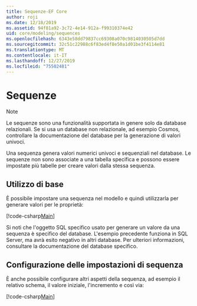 ```yaml
---
title: Sequenze-EF Core
author: roji
ms.date: 12/18/2019
ms.assetid: 94f81a92-3c72-4e14-912a-f99310374e42
uid: core/modeling/sequences
ms.openlocfilehash: 6343e58dd79837cc69308a070c9814030505d7dd
ms.sourcegitcommit: 32c51c22988c6f83ed4f8e50a1d01be3f4114e81
ms.translationtype: MT
ms.contentlocale: it-IT
ms.lasthandoff: 12/27/2019
ms.locfileid: "75502481"
---
```

# <a name="sequences"></a>Sequenze

> [!NOTE]  
> Le sequenze sono una funzionalità supportata in genere solo da database relazionali. Se si usa un database non relazionale, ad esempio Cosmos, controllare la documentazione del database per la generazione di valori univoci.

Una sequenza genera valori numerici univoci e sequenziali nel database. Le sequenze non sono associate a una tabella specifica e possono essere impostate più tabelle per creare valori dalla stessa sequenza.

## <a name="basic-usage"></a>Utilizzo di base

È possibile impostare una sequenza nel modello e quindi utilizzarla per generare valori per le proprietà:

[!code-csharp[Main](../../../samples/core/Modeling/FluentAPI/Sequence.cs?name=Sequence&highlight=3,7)]

Si noti che l'oggetto SQL specifico usato per generare un valore da una sequenza è specifico del database. L'esempio precedente funziona in SQL Server, ma avrà esito negativo in altri database. Per ulteriori informazioni, consultare la documentazione del database specifico.

## <a name="configuring-sequence-settings"></a>Configurazione delle impostazioni di sequenza

È anche possibile configurare altri aspetti della sequenza, ad esempio il relativo schema, il valore iniziale, l'incremento e così via:

[!code-csharp[Main](../../../samples/core/Modeling/FluentAPI/SequenceConfiguration.cs?name=SequenceConfiguration&highlight=3-5)]
